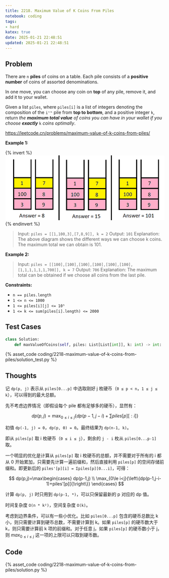 ```yaml
---
title: 2218. Maximum Value of K Coins From Piles
notebook: coding
tags:
- hard
katex: true
date: 2025-01-21 22:48:51
updated: 2025-01-21 22:48:51
---
```

## Problem

There are `n` **piles** of coins on a table. Each pile consists of a **positive number** of coins of assorted denominations.

In one move, you can choose any coin on **top** of any pile, remove it, and add it to your wallet.

Given a list `piles`, where `piles[i]` is a list of integers denoting the composition of the `iᵗʰ` pile from **top to bottom**, and a positive integer `k`, return _the **maximum total value** of coins you can have in your wallet if you choose **exactly**_ `k` _coins optimally_.

<https://leetcode.cn/problems/maximum-value-of-k-coins-from-piles/>

**Example 1:**

{% invert %}
![case1|600](2218-maximum-value-of-k-coins-from-piles/case1.png)
{% endinvert %}

> Input: `piles = [[1,100,3],[7,8,9]], k = 2`
> Output: `101`
> Explanation:
> The above diagram shows the different ways we can choose k coins.
> The maximum total we can obtain is 101.

**Example 2:**

> Input: `piles = [[100],[100],[100],[100],[100],[100],[1,1,1,1,1,1,700]], k = 7`
> Output: `706`
> Explanation:
> The maximum total can be obtained if we choose all coins from the last pile.

**Constraints:**

- `n == piles.length`
- `1 <= n <= 1000`
- `1 <= piles[i][j] <= 10⁵`
- `1 <= k <= sum(piles[i].length) <= 2000`

## Test Cases

``` python
class Solution:
    def maxValueOfCoins(self, piles: List[List[int]], k: int) -> int:
```

{% asset_code coding/2218-maximum-value-of-k-coins-from-piles/solution_test.py %}

## Thoughts

记 `dp(p, j)` 表示从 `piles[0...p]` 中选取刚好 j 枚硬币（`0 ≤ p < n`，`1 ≤ j ≤ k`），可以得到的最大总额。

先不考虑边界情况（即假设每个 pile 都有足够多的硬币），显然有：

$$
dp(p,j)=\max_{0\le i\le j}{\left\{dp(p-1,j-i)+\sum{piles[p][:i]}\right\}}
$$

初值 `dp(-1, j) = 0`，`dp(p, 0) = 0`。最终结果为 `dp(n-1, k)`。

即从 `piles[p]` 取 i 枚硬币（`0 ≤ i ≤ j`），剩余的 `j - i` 枚从 `piles[0...p-1]` 取。

一个明显的优化是计算从 `piles[p]` 取 i 枚硬币的总额，并不需要对于所有的 i 都从 0 开始累加，只需要先计算一遍前缀和，然后直接利用 `piles[p]` 的空间存储前缀和。即更新后的 `piles'[p][i] = Σpiles[p][0...i]`，可得：

$$
dp(p,j)=\max\begin{cases}
  dp(p-1,j) \\
  \max_{0\le i<j}{\left\{dp(p-1,j-i-1)+piles'[p][i]\right\}}
\end{cases}
$$

计算 `dp(p, j)` 时只用到 `dp(p-1, *)`，可以只保留最新的 p 对应的 dp 值。

时间复杂度 `O(n * k²)`，空间复杂度 `O(k)`。

考虑到边界条件，可以有一些小优化。比如 `piles[0...p]` 包含的硬币总数比 k 小，则只需要计算到硬币总数，不需要计算到 k。如果 `piles[p]` 的硬币数大于 k，则只需要计算前 k 项的前缀和。对于任意 j，如果 `piles[p]` 的硬币数小于 j，则 $max_{0\le i\le j}$ 这一项的上限可以只取到硬币数。

## Code

{% asset_code coding/2218-maximum-value-of-k-coins-from-piles/solution.py %}
